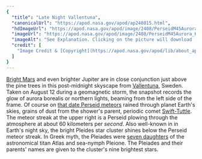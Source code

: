 ```yaml
---
{
  "title": "Late Night Vallentuna",
  "canonicalUrl": "https://apod.nasa.gov/apod/ap240815.html",
  "hdImageUrl": "https://apod.nasa.gov/apod/image/2408/PerseidM45Aurora_Heden.jpg",
  "imageUrl": "https://apod.nasa.gov/apod/image/2408/PerseidM45Aurora_Heden1024.jpg",
  "imageAlt": "See Explanation. Clicking on the picture will download  the highest resolution version available.",
  "credit": [
    "Image Credit & [Copyright](https://apod.nasa.gov/apod/lib/about_apod.html#srapply): P-M Hedén ([Clear Skies](http://www.clearskies.se/), [TWAN](http://www.twanight.org/))"
  ]
}
---
```


[Bright Mars](https://apod.nasa.gov/apod/ap240802.html) and even brighter Jupiter are in close conjunction just above the pine trees in this post-midnight skyscape from [Vallentuna](https://apod.nasa.gov/apod/ap150319.html), Sweden. Taken on August 12 during a geomagnetic storm, the snapshot records the glow of aurora borealis or northern lights, beaming from the left side of the frame. Of course on [that date Perseid meteors](https://science.nasa.gov/solar-system/meteors-meteorites/perseids/) rained through planet Earth's skies, grains of dust from the shower's parent, periodic comet [Swift-Tuttle](https://apod.nasa.gov/apod/ap240808.html). The meteor streak at the upper right is a Perseid plowing through the atmosphere at about 60 kilometers per _second_. Also well-known in in Earth's night sky, the bright Pleides star cluster shines below the Perseid meteor streak. In Greek myth, the Pleiades were [seven daughters](https://en.wikipedia.org/wiki/Pleiades_\(Greek_mythology\)) of the astronomical titan Atlas and sea-nymph Pleione. The Pleiades and their parents' names are given to the cluster's nine brightest stars.
